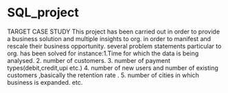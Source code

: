 # SQL_project
TARGET CASE STUDY
This project has been carried out in order to provide a business solution and multiple insights to org. in order to manifest and rescale their business opportunity.
several problem statements particular to org. has been solved for instance:1.Time for which the data is being analysed.
2. number of customers.
3. number of payment types(debit,credit,upi etc.)
4. number of new users and number of existing customers ,basically the retention rate .
5. number of cities in which business is expanded.
etc.
